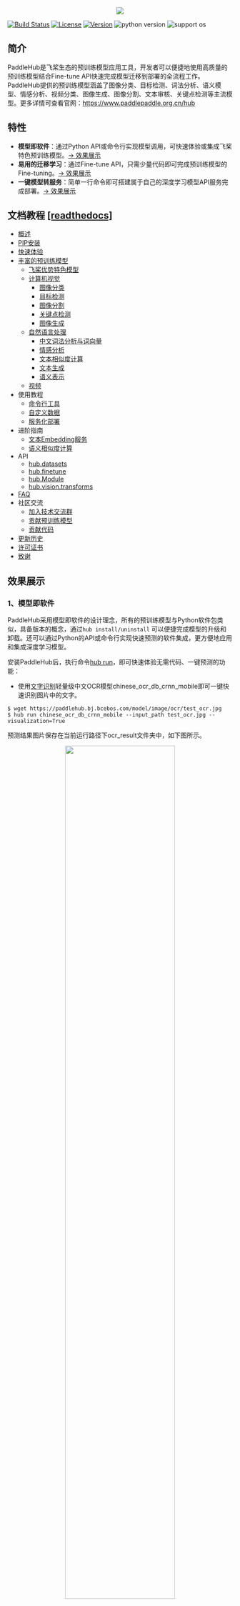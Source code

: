 <p align="center">
 <img src="./docs/imgs/paddlehub_logo.jpg" align="middle"  
</p>

[![Build Status](https://travis-ci.org/PaddlePaddle/PaddleHub.svg?branch=release/v1.8)](https://travis-ci.org/PaddlePaddle/PaddleHub)
[![License](https://img.shields.io/badge/license-Apache%202-red.svg)](LICENSE)
[![Version](https://img.shields.io/github/release/PaddlePaddle/PaddleHub.svg)](https://github.com/PaddlePaddle/PaddleHub/releases)
![python version](https://img.shields.io/badge/python-3.6+-orange.svg)
![support os](https://img.shields.io/badge/os-linux%2C%20win%2C%20mac-yellow.svg)

## 简介
PaddleHub是飞桨生态的预训练模型应用工具，开发者可以便捷地使用高质量的预训练模型结合Fine-tune API快速完成模型迁移到部署的全流程工作。PaddleHub提供的预训练模型涵盖了图像分类、目标检测、词法分析、语义模型、情感分析、视频分类、图像生成、图像分割、文本审核、关键点检测等主流模型。更多详情可查看官网：https://www.paddlepaddle.org.cn/hub

## 特性
- **模型即软件**：通过Python API或命令行实现模型调用，可快速体验或集成飞桨特色预训练模型。[-> 效果展示](#模型即软件)
- **易用的迁移学习**：通过Fine-tune API，只需少量代码即可完成预训练模型的Fine-tuning。[-> 效果展示](#易用的迁移学习)
- **一键模型转服务**：简单一行命令即可搭建属于自己的深度学习模型API服务完成部署。[-> 效果展示](#一键模型转服务)


## 文档教程 [[readthedocs]](https://paddlehub.readthedocs.io/zh_CN/develop/index.html)

- [概述](./docs/overview.md)
- [PIP安装](./docs/installation.md)
- [快速体验](./docs/quickstart.md)
- [丰富的预训练模型](./docs/pretrained_models.md)
    - [飞桨优势特色模型](./docs/pretrained_models.md)
    - [计算机视觉](./docs/pretrained_models.md)
      - [图像分类](./docs/pretrained_models.md)
      - [目标检测](./docs/pretrained_models.md)
      - [图像分割](./docs/pretrained_models.md)
      - [关键点检测](./docs/pretrained_models.md)
      - [图像生成](./docs/pretrained_models.md)
    - [自然语言处理](./docs/pretrained_models.md)
      - [中文词法分析与词向量](./docs/pretrained_models.md)
      - [情感分析](./docs/pretrained_models.md)
      - [文本相似度计算](./docs/pretrained_models.md)
      - [文本生成](./docs/pretrained_models.md)
      - [语义表示](./docs/pretrained_models.md)
    - [视频](./docs/pretrained_models.md)
- 使用教程
    - [命令行工具](./docs/tutorial/cmdintro.md)
    - [自定义数据](./docs/tutorial/how_to_load_data.md)
    - [服务化部署](./docs/tutorial/serving.md)
- 进阶指南
    - [文本Embedding服务](./docs/tutorial/bert_service.md)
    - [语义相似度计算](./docs/tutorial/sentence_sim.md)
- API
    - [hub.datasets](./docs/reference/datasets.md)
    - [hub.finetune](./docs/reference/finetune.md)
    - [hub.Module](./docs/reference/module.md)
    - [hub.vision.transforms](./docs/reference/vision.md)
- [FAQ](./docs/faq.md)  
- 社区交流
    - [加入技术交流群](#欢迎加入PaddleHub技术交流群)
    - [贡献预训练模型](./docs/contribution/contri_pretrained_model.md)
    - [贡献代码](./docs/contribution/contri_pr.md)
- [更新历史](./docs/release.md)
- [许可证书](#许可证书)
- [致谢](#致谢)

## 效果展示

<a name="模型即软件"></a>
### 1、模型即软件

PaddleHub采用模型即软件的设计理念，所有的预训练模型与Python软件包类似，具备版本的概念，通过`hub install/uninstall` 可以便捷完成模型的升级和卸载。还可以通过Python的API或命令行实现快速预测的软件集成，更方便地应用和集成深度学习模型。

安装PaddleHub后，执行命令[hub run](./docs/tutorial/cmdintro.md)，即可快速体验无需代码、一键预测的功能：

* 使用[文字识别](https://www.paddlepaddle.org.cn/hublist?filter=en_category&value=TextRecognition)轻量级中文OCR模型chinese_ocr_db_crnn_mobile即可一键快速识别图片中的文字。
```shell
$ wget https://paddlehub.bj.bcebos.com/model/image/ocr/test_ocr.jpg
$ hub run chinese_ocr_db_crnn_mobile --input_path test_ocr.jpg --visualization=True
```

预测结果图片保存在当前运行路径下ocr_result文件夹中，如下图所示。

<p align="center">
 <img src="./docs/imgs/ocr_res.jpg" width='70%' align="middle"  
</p>

* 使用[目标检测](https://www.paddlepaddle.org.cn/hublist?filter=en_category&value=ObjectDetection)模型pyramidbox_lite_mobile_mask对图片进行口罩检测
```shell
$ wget https://paddlehub.bj.bcebos.com/resources/test_mask_detection.jpg
$ hub run pyramidbox_lite_mobile_mask --input_path test_mask_detection.jpg
```
<p align="center">
 <img src="./docs/imgs/test_mask_detection_result.jpg" align="middle"  
</p>

* 使用[词法分析](https://www.paddlepaddle.org.cn/hublist?filter=en_category&value=LexicalAnalysis)模型LAC进行分词
```shell
$ hub run lac --input_text "现在，慕尼黑再保险公司不仅是此类行动的倡议者，更是将其大量气候数据整合进保险产品中，并与公众共享大量天气信息，参与到新能源领域的保障中。"
[{
    'word': ['现在', '，', '慕尼黑再保险公司', '不仅', '是', '此类', '行动', '的', '倡议者', '，', '更是', '将', '其', '大量', '气候', '数据', '整合', '进', '保险', '产品', '中', '，', '并', '与', '公众', '共享', '大量', '天气', '信息', '，', '参与', '到', '新能源', '领域', '的', '保障', '中', '。'],
    'tag':  ['TIME', 'w', 'ORG', 'c', 'v', 'r', 'n', 'u', 'n', 'w', 'd', 'p', 'r', 'a', 'n', 'n', 'v', 'v', 'n', 'n', 'f', 'w', 'c', 'p', 'n', 'v', 'a', 'n', 'n', 'w', 'v', 'v', 'n', 'n', 'u', 'vn', 'f', 'w']
}]
```

PaddleHub还提供图像分类、语义模型、视频分类、图像生成、图像分割、文本审核、关键点检测等主流模型，更多模型介绍，请前往[预训练模型介绍](./docs/pretrained_models.md)或者PaddleHub官网[https://www.paddlepaddle.org.cn/hub](https://www.paddlepaddle.org.cn/hub) 查看

<a name="易用的迁移学习"></a>

### 2、易用的迁移学习

通过Fine-tune API，只需要少量代码即可完成深度学习模型在计算机视觉场景下的迁移学习。

* [Demo示例](./demo)提供丰富的Fine-tune API的使用代码，包括[图像分类](./demo/image_classification)、[图像着色](./demo/colorization)、[风格迁移](./demo/style_transfer)、等场景的模型迁移示例。

<p align="center">
 <img src="./docs/imgs/paddlehub_finetune.gif" align="middle"  
</p>

<p align='center'>
 十行代码完成ERNIE工业级文本分类
</p>

* 如需在线快速体验，请点击[PaddleHub教程合集](https://aistudio.baidu.com/aistudio/projectdetail/231146)，可使用AI Studio平台提供的GPU算力进行快速尝试。

<a name="一键模型转服务"></a>
### 3、一键模型转服务

PaddleHub提供便捷的模型转服务的能力，只需简单一行命令即可完成模型的HTTP服务部署。通过以下命令即可快速启动LAC词法分析服务：

```shell
$ hub serving start --modules lac
```

更多关于模型服务化使用说明参见[PaddleHub模型一键服务化部署](./docs/tutorial/serving.md)。

## FAQ

**Q:** 利用PaddleHub Fine-tune如何适配自定义数据集？

**A:** 参考[PaddleHub使用自定义数据集完成Fine-tune](./docs/tutorial/how_to_load_data.md)


**Q:** 使用PaddleHub时，无法下载预置数据集、Module的等现象。

**A:** 下载数据集、module等，PaddleHub要求机器可以访问外网。可以使用server_check()可以检查本地与远端PaddleHub-Server的连接状态，使用方法如下：

```python
import paddlehub
paddlehub.server_check()
# 如果可以连接远端PaddleHub-Server，则显示Request Hub-Server successfully。
# 如果无法连接远端PaddleHub-Server，则显示Request Hub-Server unsuccessfully。
```

**[More](./docs/faq.md)**

当您安装或者使用遇到问题时，如果在FAQ中没有找到解决方案，欢迎您将问题以[Github Issues](https://github.com/PaddlePaddle/PaddleHub/issues)的形式提交给我们，我们会第一时间进行跟进。

<a name="欢迎加入PaddleHub技术交流群"></a>
## 微信扫描二维码，欢迎加入PaddleHub技术交流群

<div align="center">
<img src="./docs/imgs/joinus.JPEG"  width = "200" height = "200" />
</div>  
如扫码失败，请添加微信15711058002，并备注“Hub”，运营同学会邀请您入群。  

<a name="许可证书"></a>
## 许可证书
本项目的发布受<a href="https://github.com/PaddlePaddle/PaddleOCR/blob/master/LICENSE">Apache 2.0 license</a>许可认证。

<a name="致谢"></a>
## 致谢
我们非常欢迎您为PaddleHub贡献代码，也十分感谢您的反馈。

* 非常感谢[Austendeng](https://github.com/Austendeng)贡献了修复SequenceLabelReader的pr
* 非常感谢[cclauss](https://github.com/cclauss)贡献了优化travis-ci检查的pr
* 非常感谢[奇想天外](http://www.cheerthink.com/)贡献了口罩检测的demo
* 非常感谢[mhlwsk](https://github.com/mhlwsk)贡献了修复序列标注预测demo的pr
* 非常感谢[zbp-xxxp](https://github.com/zbp-xxxp)贡献了看图作诗的module
* 非常感谢[zbp-xxxp](https://github.com/zbp-xxxp)和[七年期限](https://github.com/1084667371)联合贡献了看图写诗中秋特别版module
* 非常感谢[livingbody](https://github.com/livingbody)贡献了基于PaddleHub能力的风格迁移和中秋看图写诗微信小程序
